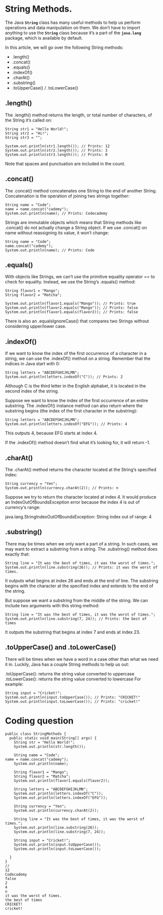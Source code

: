# String Methods.
The Java **`String`** class has many useful methods to help us perform operations and data manipulation on them. We don’t have to import anything to use the  **`String`** class because it’s a part of the **`java.lang`** package, which is available by default.

In this article, we will go over the following String methods:

* .length()
* .concat()
* .equals()
* .indexOf()
* .charAt()
* .substring()
* .toUpperCase() / .toLowerCase()

## .length()
The .length() method returns the length, or total number of characters, of the String it’s called on:
```
String str1 = "Hello World!";
String str2 = "Hi!";
String str3 = "";

System.out.println(str1.length()); // Prints: 12
System.out.println(str2.length()); // Prints: 3
System.out.println(str3.length()); // Prints: 0
```

Note that spaces and punctuation are included in the count.

## .concat()
The .concat() method concatenates one String to the end of another String. Concatenation is the operation of joining two strings together:
```
String name = "Code";
name = name.concat("cademy");
System.out.println(name); // Prints: Codecademy
```
Strings are immutable objects which means that String methods like .concat() do not actually change a String object. If we use .concat() on name without reassigning its value, it won’t change:
```
String name = "Code";
name.concat("cademy");
System.out.println(name); // Prints: Code
```

## .equals()
With objects like Strings, we can’t use the primitive equality operator == to check for equality. Instead, we use the String‘s .equals() method:
```
String flavor1 = "Mango";
String flavor2 = "Matcha";

System.out.println(flavor1.equals("Mango")); // Prints: true
System.out.println(flavor2.equals("Mango")); // Prints: false
System.out.println(flavor1.equals(flavor2)); // Prints: false
```
There is also an .equalsIgnoreCase() that compares two Strings without considering upper/lower case.

## .indexOf()
If we want to know the index of the first occurrence of a character in a string, we can use the .indexOf() method on a string. Remember that the indices in Java start with 0:
```
String letters = "ABCDEFGHIJKLMN";
System.out.println(letters.indexOf("C")); // Prints: 2
```
Although C is the third letter in the English alphabet, it is located in the second index of the string.

Suppose we want to know the index of the first occurrence of an entire substring. The .indexOf() instance method can also return where the substring begins (the index of the first character in the substring):
```
String letters = "ABCDEFGHIJKLMN";
System.out.println(letters.indexOf("EFG")); // Prints: 4
```
This outputs 4, because EFG starts at index 4.

If the .indexOf() method doesn’t find what it’s looking for, it will return -1.

## .charAt()
The .charAt() method returns the character located at the String‘s specified index:
```
String currency = "Yen";
System.out.println(currency.charAt(2)); // Prints: n
```
Suppose we try to return the character located at index 4. It would produce an IndexOutOfBoundsException error because the index 4 is out of currency‘s range:

java.lang.StringIndexOutOfBoundsException: String index out of range: 4

## .substring()
There may be times when we only want a part of a string. In such cases, we may want to extract a substring from a string. The .substring() method does exactly that:
```
String line = "It was the best of times, it was the worst of times.";
System.out.println(line.substring(26)); // Prints: it was the worst of times.
```
It outputs what begins at index 26 and ends at the end of line. The substring begins with the character at the specified index and extends to the end of the string.

But suppose we want a substring from the middle of the string. We can include two arguments with this string method:
```
String line = "It was the best of times, it was the worst of times.";
System.out.println(line.substring(7, 24)); // Prints: the best of times
```
It outputs the substring that begins at index 7 and ends at index 23.

## .toUpperCase() and .toLowerCase()
There will be times when we have a word in a case other than what we need it in. Luckily, Java has a couple String methods to help us out:

.toUpperCase(): returns the string value converted to uppercase
.toLowerCase(): returns the string value converted to lowercase
For example:
```
String input = "Cricket!";
System.out.println(input.toUpperCase()); // Prints: "CRICKET!"
System.out.println(input.toLowerCase()); // Prints: "cricket!"
```

# Coding question
```
public class StringMethods {
  public static void main(String[] args) {
    String str = "Hello World!";
    System.out.println(str.length()); 

    String name = "Code";
name = name.concat("cademy");
    System.out.println(name); 

    String flavor1 = "Mango";
    String flavor2 = "Matcha";
    System.out.println(flavor1.equals(flavor2)); 

    String letters = "ABCDEFGHIJKLMN";
    System.out.println(letters.indexOf("C")); 
    System.out.println(letters.indexOf("EFG")); 

    String currency = "Yen";
    System.out.println(currency.charAt(2)); 

    String line = "It was the best of times, it was the worst of times.";
    System.out.println(line.substring(26)); 
    System.out.println(line.substring(7, 24)); 

    String input = "Cricket!";
    System.out.println(input.toUpperCase());
    System.out.println(input.toLowerCase()); 

  }
}
//
12
Codecademy
false
2
4
n
it was the worst of times.
the best of times
CRICKET!
cricket!
```
